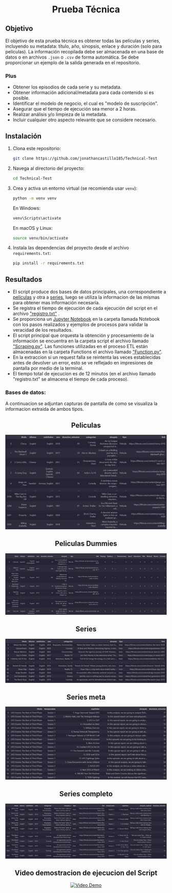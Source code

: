 <center><h1>Prueba Técnica</h1></center>

## Objetivo

El objetivo de esta prueba técnica es obtener todas las películas y series, incluyendo su metadata: título, año, sinopsis, enlace y duración (solo para películas). La información recopilada debe ser almacenada en una base de datos o en archivos `.json` o `.csv` de forma automática. Se debe proporcionar un ejemplo de la salida generada en el repositorio.

### Plus

- Obtener los episodios de cada serie y su metadata.
- Obtener información adicional/metadata para cada contenido si es posible.
- Identificar el modelo de negocio, el cual es "modelo de suscripción".
- Asegurar que el tiempo de ejecución sea menor a 2 horas.
- Realizar análisis y/o limpieza de la metadata.
- Incluir cualquier otro aspecto relevante que se considere necesario.

## Instalación

1. Clona este repositorio:

    ```bash
    git clone https://github.com/jonathancastillo185/Technical-Test
    ```

2. Navega al directorio del proyecto:

    ```bash
    cd Technical-Test
    ```

3. Crea y activa un entorno virtual (se recomienda usar `venv`):

    ```bash
    python -m venv venv
    ```

    En Windows:

    ```bash
    venv\Scripts\activate
    ```

    En macOS y Linux:

    ```bash
    source venv/bin/activate
    ```

4. Instala las dependencias del proyecto desde el archivo `requirements.txt`:

    ```bash
    pip install -r requirements.txt
    ```

## Resultados

- El script produce dos bases de datos principales, una correspondiente a [películas](/Bases_datos/Peliculas.csv) y otra a [series](/Bases_datos/series.csv), luego se utiliza la informacion de las mísmas para obtener mas información necesaría.
- Se registra el tiempo de ejecución de cada ejecución del script en el archivo ["registro.txt"](/registro.txt) .
- Se proporciona un [Jupyter Notebook](/Scraping.ipynb) en la carpeta llamada Notebook con los pasos realizados y ejemplos de procesos para validar la veracidad de los resultados.
- El script principal que orquesta la obtención y procesamiento de la información se encuentra en la carpeta script el archivo llamado ["Scraping.py"](/Script/Scraping.py). Las funciones utilizadas en el proceso ETL están almacenadas en la carpeta Functions el archivo llamado ["Function.py"](/Script/Function/funciones.py).
- En la extraccion si un request falla se reintenta las veces establecidas antes de devolver un error, esto se ve reflejado en impresiones de pantalla por medio de la terminal.
- El tiempo total de ejecucion es de 12 minutos (en el archivo llamado "registro.txt" se almacena el tiempo de cada proceso).

### Bases de datos:

A continuacion se adjuntan capturas de pantalla de como se visualiza la informacion extraida de ambos tipos.

<center><h2>Peliculas</h2></center>
<center>
<img src="images\Peliculas.png" alt="Imagen de películas">
</center>

<center><h2>Peliculas Dummies</h2></center>
<center>
<img src="images\peliculas_dummies.png" alt="Imagen de películas">
</center>

<center><h2>Series</h2></center>
<center>
<img src="images\Series_1.png" alt="Imagen de películas">
</center>

<center><h2>Series meta</h2></center>
<center>
<img src="images\series_meta.png" alt="Imagen de películas">
</center>

<center><h2>Series completo</h2></center>
<center>
<img src="images\series_completo.png" alt="Imagen de películas">
</center>

<center><h2>Video demostracion de ejecucion del Script</h2></center>

<center>

[![Video Demo](https://img.youtube.com/vi/dj9wanx66lE/0.jpg)](https://www.youtube.com/watch?v=dj9wanx66lE)

</center>

